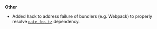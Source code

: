 **Other**

* Added hack to address failure of bundlers (e.g. Webpack) to properly resolve [`date-fns-tz`](https://github.com/marnusw/date-fns-tz) dependency.